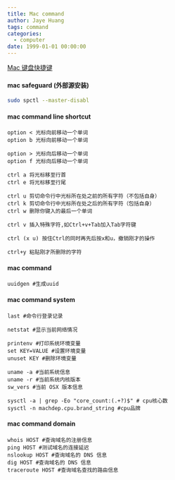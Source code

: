```yaml
---
title: Mac command
author: Jaye Huang
tags: command
categories:
  - computer
date: 1999-01-01 00:00:00
---
```


[Mac 键盘快捷键](https://support.apple.com/zh-cn/HT201236)
#### mac safeguard (外部源安装)

```bash
sudo spctl --master-disabl
```

#### mac command line shortcut

    option < 光标向前移动一个单词
    option b 光标向前移动一个单词

    option > 光标向后移动一个单词
    option f 光标向后移动一个单词

    ctrl a 将光标移至行首
    ctrl e 将光标移至行尾

    ctrl u 剪切命令行中光标所在处之前的所有字符（不包括自身）
    ctrl k 剪切命令行中光标所在处之后的所有字符（包括自身）
    ctrl w 删除你键入的最后一个单词

    ctrl v 插入特殊字符,如Ctrl+v+Tab加入Tab字符键

    ctrl (x u) 按住Ctrl的同时再先后按x和u，撤销刚才的操作

    ctrl+y 粘贴刚才所删除的字符

#### mac command

    uuidgen #生成uuid

#### mac command system

    last #命令行登录记录

    netstat #显示当前网络情况

    printenv #打印系统环境变量
    set KEY=VALUE #设置环境变量
    unuset KEY #删除环境变量

    uname -a #当前系统信息
    uname -r #当前系统内核版本
    sw_vers #当前 OSX 版本信息

    sysctl -a | grep -Eo "core_count:(.+?)$" # cpu核心数
    sysctl -n machdep.cpu.brand_string #cpu品牌

#### mac command domain

    whois HOST #查询域名的注册信息
    ping HOST #测试域名的连接延迟
    nslookup HOST #查询域名的 DNS 信息
    dig HOST #查询域名的 DNS 信息
    traceroute HOST #查询域名查找的路由信息
